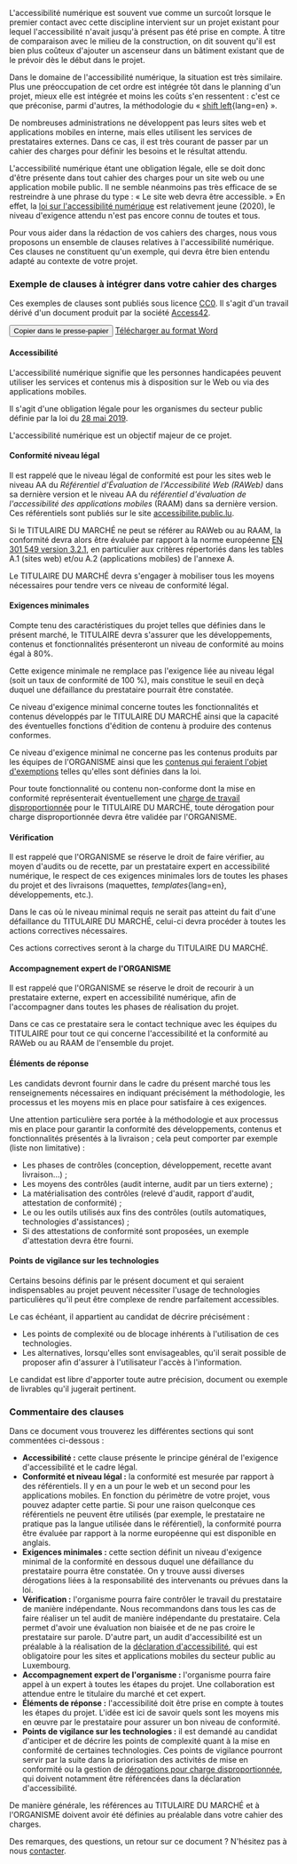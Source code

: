 <script src="../../../js/cdc.js"></script>

L'accessibilité numérique est souvent vue comme un surcoût lorsque le premier contact avec cette discipline intervient sur un projet existant pour lequel l'accessibilité n'avait jusqu'à présent pas été prise en compte. À titre de comparaison avec le milieu de la construction, on dit souvent qu'il est bien plus coûteux d'ajouter un ascenseur dans un bâtiment existant que de le prévoir dès le début dans le projet.

Dans le domaine de l'accessibilité numérique, la situation est très similaire. Plus une préoccupation de cet ordre est intégrée tôt dans le planning d'un projet, mieux elle est intégrée et moins les coûts s'en ressentent : c'est ce que préconise, parmi d'autres, la méthodologie du « [shift left](https://feather.ca/shift-left/){lang=en} ».

De nombreuses administrations ne développent pas leurs sites web et applications mobiles en interne, mais elles utilisent les services de prestataires externes. Dans ce cas, il est très courant de passer par un cahier des charges pour définir les besoins et le résultat attendu.

L'accessibilité numérique étant une obligation légale, elle se doit donc d'être présente dans tout cahier des charges pour un site web ou une application mobile public. Il ne semble néanmoins pas très efficace de se restreindre à une phrase du type : « Le site web devra être accessible. » En effet, la [loi sur l'accessibilité numérique](https://legilux.public.lu/eli/etat/leg/loi/2019/05/28/a373/jo) est relativement jeune (2020), le niveau d'exigence attendu n'est pas encore connu de toutes et tous.

Pour vous aider dans la rédaction de vos cahiers des charges, nous vous proposons un ensemble de clauses relatives à l'accessibilité numérique. Ces clauses ne constituent qu'un exemple, qui devra être bien entendu adapté au contexte de votre projet.

### Exemple de clauses à intégrer dans votre cahier des charges


Ces exemples de clauses sont publiés sous licence [CC0](https://creativecommons.org/share-your-work/public-domain/cc0/). Il s'agit d'un travail dérivé d'un document produit par la société [Access42](https://access42.net/).

<button class="clipboard">Copier dans le presse-papier</button>
[Télécharger au format Word](../files/exemple-cahier-des-charges-accessibilite-10032023.docx)
<div class="cdc-template">

#### Accessibilité

L'accessibilité numérique signifie que les personnes handicapées peuvent utiliser les services et contenus mis à disposition sur le Web ou via des applications mobiles.

Il s'agit d'une obligation légale pour les organismes du secteur public définie par la loi du [28 mai 2019](https://legilux.public.lu/eli/etat/leg/loi/2019/05/28/a373/jo).

L'accessibilité numérique est un objectif majeur de ce projet.

#### Conformité niveau légal

Il est rappelé que le niveau légal de conformité est pour les sites web le niveau AA du _Référentiel d'Évaluation de l'Accessibilité Web (RAWeb)_ dans sa dernière version et le niveau AA du _référentiel d'évaluation de l'accessibilité des applications mobiles_ (RAAM) dans sa dernière version. Ces référentiels sont publiés sur le site [accessibilite.public.lu](https://accessibilite.public.lu).

Si le TITULAIRE DU MARCHÉ ne peut se référer au RAWeb ou au RAAM, la conformité devra alors être évaluée par rapport à la norme européenne [EN 301 549 version 3.2.1](https://www.etsi.org/deliver/etsi_en/301500_301599/301549/03.02.01_60/en_301549v030201p.pdf), en particulier aux critères répertoriés dans les tables A.1 (sites web) et/ou A.2 (applications mobiles) de l'annexe A.

Le TITULAIRE DU MARCHÉ devra s'engager à mobiliser tous les moyens nécessaires pour tendre vers ce niveau de conformité légal.

#### Exigences minimales

Compte tenu des caractéristiques du projet telles que définies dans le présent marché, le TITULAIRE devra s'assurer que les développements, contenus et fonctionnalités présenteront un niveau de conformité au moins égal à 80%.

Cette exigence minimale ne remplace pas l'exigence liée au niveau légal (soit un taux de conformité de 100 %), mais constitue le seuil en deçà duquel une défaillance du prestataire pourrait être constatée.

Ce niveau d'exigence minimal concerne toutes les fonctionnalités et contenus développés par le TITULAIRE DU MARCHÉ ainsi que la capacité des éventuelles fonctions d'édition de contenu à produire des contenus conformes.

Ce niveau d'exigence minimal ne concerne pas les contenus produits par les équipes de l'ORGANISME ainsi que les [contenus qui feraient l'objet d'exemptions](https://accessibilite.public.lu/fr/obligations.html#contenus-exemptés) telles qu'elles sont définies dans la loi.

Pour toute fonctionnalité ou contenu non-conforme dont la mise en conformité représenterait éventuellement une [charge de travail disproportionnée](https://accessibilite.public.lu/fr/obligations.html#dérogation-pour-charge-disproportionnée) pour le TITULAIRE DU MARCHÉ, toute dérogation pour charge disproportionnée devra être validée par l'ORGANISME.

#### Vérification

Il est rappelé que l'ORGANISME se réserve le droit de faire vérifier, au moyen d'audits ou de recette, par un prestataire expert en accessibilité numérique, le respect de ces exigences minimales lors de toutes les phases du projet et des livraisons (maquettes, *templates*{lang=en}, développements, etc.).

Dans le cas où le niveau minimal requis ne serait pas atteint du fait d'une défaillance du TITULAIRE DU MARCHÉ, celui-ci devra procéder à toutes les actions correctives nécessaires.

Ces actions correctives seront à la charge du TITULAIRE DU MARCHÉ.

#### Accompagnement expert de l'ORGANISME

Il est rappelé que l'ORGANISME se réserve le droit de recourir à un prestataire externe, expert en accessibilité numérique, afin de l'accompagner dans toutes les phases de réalisation du projet.

Dans ce cas ce prestataire sera le contact technique avec les équipes du TITULAIRE pour tout ce qui concerne l'accessibilité et la conformité au RAWeb ou au RAAM de l'ensemble du projet.

#### Éléments de réponse

Les candidats devront fournir dans le cadre du présent marché tous les renseignements nécessaires en indiquant précisément la méthodologie, les processus et les moyens mis en place pour satisfaire à ces exigences.

Une attention particulière sera portée à la méthodologie et aux processus mis en place pour garantir la conformité des développements, contenus et fonctionnalités présentés à la livraison ; cela peut comporter par exemple (liste non limitative) :

- Les phases de contrôles (conception, développement, recette avant livraison…) ;
- Les moyens des contrôles (audit interne, audit par un tiers externe) ;
- La matérialisation des contrôles (relevé d'audit, rapport d'audit, attestation de conformité) ;
- Le ou les outils utilisés aux fins des contrôles (outils automatiques, technologies d'assistances) ;
- Si des attestations de conformité sont proposées, un exemple d'attestation devra être fourni.

#### Points de vigilance sur les technologies

Certains besoins définis par le présent document et qui seraient indispensables au projet peuvent nécessiter l'usage de technologies particulières qu'il peut être complexe de rendre parfaitement accessibles.

Le cas échéant, il appartient au candidat de décrire précisément :

- Les points de complexité ou de blocage inhérents à l'utilisation de ces technologies.
- Les alternatives, lorsqu'elles sont envisageables, qu'il serait possible de proposer afin d'assurer à l'utilisateur l'accès à l'information.

Le candidat est libre d'apporter toute autre précision, document ou exemple de livrables qu'il jugerait pertinent.

</div>

### Commentaire des clauses

Dans ce document vous trouverez les différentes sections qui sont commentées ci-dessous :

- **Accessibilité :** cette clause présente le principe général de l'exigence d'accessibilité et le cadre légal.
- **Conformité et niveau légal :** la conformité est mesurée par rapport à des référentiels. Il y en a un pour le web et un second pour les applications mobiles. En fonction du périmètre de votre projet, vous pouvez adapter cette partie. Si pour une raison quelconque ces référentiels ne peuvent être utilisés (par exemple, le prestataire ne pratique pas la langue utilisée dans le référentiel), la conformité pourra être évaluée par rapport à la norme européenne qui est disponible en anglais.
- **Exigences minimales :** cette section définit un niveau d'exigence minimal de la conformité en dessous duquel une défaillance du prestataire pourra être constatée. On y trouve aussi diverses dérogations liées à la responsabilité des intervenants ou prévues dans la loi.
- **Vérification :** l'organisme pourra faire contrôler le travail du prestataire de manière indépendante. Nous recommandons dans tous les cas de faire réaliser un tel audit de manière indépendante du prestataire. Cela permet d'avoir une évaluation non biaisée et de ne pas croire le prestataire sur parole. D'autre part, un audit d'accessibilité est un préalable à la réalisation de la [déclaration d'accessibilité](/fr/obligations.html#déclaration-d’accessibilité), qui est obligatoire pour les sites et applications mobiles du secteur public au Luxembourg.
- **Accompagnement expert de l'organisme :** l'organisme pourra faire appel à un expert à toutes les étapes du projet. Une collaboration est attendue entre le titulaire du marché et cet expert.
- **Éléments de réponse :** l'accessibilité doit être prise en compte à toutes les étapes du projet. L'idée est ici de savoir quels sont les moyens mis en œuvre par le prestataire pour assurer un bon niveau de conformité.
- **Points de vigilance sur les technologies :** il est demandé au candidat d'anticiper et de décrire les points de complexité quant à la mise en conformité de certaines technologies. Ces points de vigilance pourront servir par la suite dans la priorisation des activités de mise en conformité ou la gestion de [dérogations pour charge disproportionnée](/fr/obligations.html#dérogation-pour-charge-disproportionnée), qui doivent notamment être référencées dans la déclaration d'accessibilité.

De manière générale, les références au TITULAIRE DU MARCHÉ et à l'ORGANISME doivent avoir été définies au préalable dans votre cahier des charges.

Des remarques, des questions, un retour sur ce document ? N'hésitez pas à nous [contacter](/fr/contact.html).